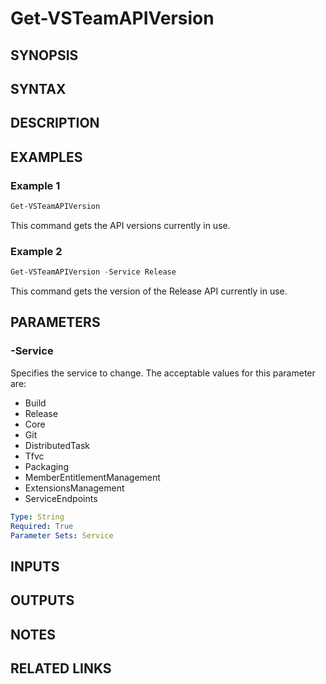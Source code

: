 <!-- #include "./common/header.md" -->

# Get-VSTeamAPIVersion

## SYNOPSIS

<!-- #include "./synopsis/Get-VSTeamAPIVersion.md" -->

## SYNTAX

## DESCRIPTION

<!-- #include "./synopsis/Get-VSTeamAPIVersion.md" -->

## EXAMPLES

### Example 1

```powershell
Get-VSTeamAPIVersion
```

This command gets the API versions currently in use.

### Example 2

```powershell
Get-VSTeamAPIVersion -Service Release
```

This command gets the version of the Release API currently in use.

## PARAMETERS

### -Service

Specifies the service to change. The acceptable values for this parameter are:

- Build
- Release
- Core
- Git
- DistributedTask
- Tfvc
- Packaging
- MemberEntitlementManagement
- ExtensionsManagement
- ServiceEndpoints

```yaml
Type: String
Required: True
Parameter Sets: Service
```

## INPUTS

## OUTPUTS

## NOTES

<!-- #include "./common/prerequisites.md" -->

## RELATED LINKS

<!-- #include "./common/related.md" -->
